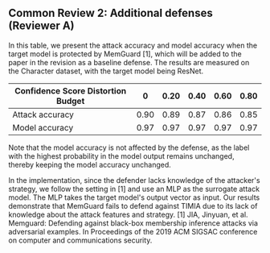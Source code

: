 ## Common Review 2: Additional defenses (Reviewer A)

In this table, we present the attack accuracy and model accuracy when the target model is protected by MemGuard [1],
which will be added to the paper in the revision as a baseline defense.
The results are measured on the Character dataset, with the target model being ResNet.

| Confidence Score Distortion Budget | 0    | 0.20 | 0.40 | 0.60 | 0.80 |
|------------------------------------|------|------|------|------|------|
| Attack accuracy                   | 0.90 | 0.89 | 0.87 | 0.86 | 0.85 |
| Model accuracy                    | 0.97 | 0.97 | 0.97 | 0.97 | 0.97 |

Note that the model accuracy is not affected by the defense, as the label with the highest probability in the model output remains unchanged,
thereby keeping the model accuracy unchanged.

In the implementation, since the defender lacks knowledge of the attacker's strategy,
we follow the setting in [1] and use an MLP as the surrogate attack model. The MLP takes the target model's output vector as input.
Our results demonstrate that MemGuard fails to defend against TIMIA due to its lack of knowledge about the attack features and strategy.
[1] JIA, Jinyuan, et al. Memguard: Defending against black-box membership inference attacks via adversarial examples. In Proceedings of the 2019 ACM SIGSAC conference on computer and communications security.
